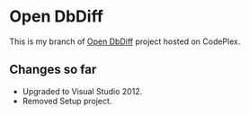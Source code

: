 Open DbDiff
===========

This is my branch of [Open DbDiff]() project hosted on CodePlex.


Changes so far
--------------

* Upgraded to Visual Studio 2012.
* Removed Setup project.